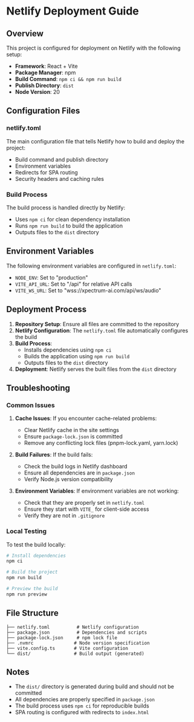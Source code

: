 # Netlify Deployment Guide

## Overview
This project is configured for deployment on Netlify with the following setup:

- **Framework**: React + Vite
- **Package Manager**: npm
- **Build Command**: `npm ci && npm run build`
- **Publish Directory**: `dist`
- **Node Version**: 20

## Configuration Files

### netlify.toml
The main configuration file that tells Netlify how to build and deploy the project:
- Build command and publish directory
- Environment variables
- Redirects for SPA routing
- Security headers and caching rules

### Build Process
The build process is handled directly by Netlify:
- Uses `npm ci` for clean dependency installation
- Runs `npm run build` to build the application
- Outputs files to the `dist` directory

## Environment Variables

The following environment variables are configured in `netlify.toml`:

- `NODE_ENV`: Set to "production"
- `VITE_API_URL`: Set to "/api" for relative API calls
- `VITE_WS_URL`: Set to "wss://xpectrum-ai.com/api/ws/audio"

## Deployment Process

1. **Repository Setup**: Ensure all files are committed to the repository
2. **Netlify Configuration**: The `netlify.toml` file automatically configures the build
3. **Build Process**: 
   - Installs dependencies using `npm ci`
   - Builds the application using `npm run build`
   - Outputs files to the `dist` directory
4. **Deployment**: Netlify serves the built files from the `dist` directory

## Troubleshooting

### Common Issues

1. **Cache Issues**: If you encounter cache-related problems:
   - Clear Netlify cache in the site settings
   - Ensure `package-lock.json` is committed
   - Remove any conflicting lock files (pnpm-lock.yaml, yarn.lock)

2. **Build Failures**: If the build fails:
   - Check the build logs in Netlify dashboard
   - Ensure all dependencies are in `package.json`
   - Verify Node.js version compatibility

3. **Environment Variables**: If environment variables are not working:
   - Check that they are properly set in `netlify.toml`
   - Ensure they start with `VITE_` for client-side access
   - Verify they are not in `.gitignore`

### Local Testing

To test the build locally:

```bash
# Install dependencies
npm ci

# Build the project
npm run build

# Preview the build
npm run preview
```

## File Structure

```
├── netlify.toml          # Netlify configuration
├── package.json          # Dependencies and scripts
├── package-lock.json     # npm lock file
├── .nvmrc               # Node version specification
├── vite.config.ts       # Vite configuration
└── dist/                # Build output (generated)
```

## Notes

- The `dist/` directory is generated during build and should not be committed
- All dependencies are properly specified in `package.json`
- The build process uses `npm ci` for reproducible builds
- SPA routing is configured with redirects to `index.html`
